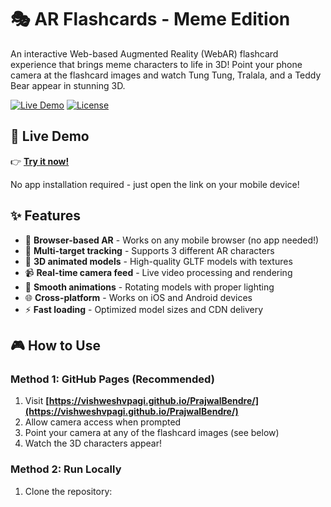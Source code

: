 # 🎭 AR Flashcards - Meme Edition

An interactive Web-based Augmented Reality (WebAR) flashcard experience that brings meme characters to life in 3D! Point your phone camera at the flashcard images and watch Tung Tung, Tralala, and a Teddy Bear appear in stunning 3D.

[![Live Demo](https://img.shields.io/badge/Demo-Live-success)](https://vishweshvpagi.github.io/PrajwalBendre/)
[![License](https://img.shields.io/badge/License-MIT-blue.svg)](LICENSE)

## 🚀 Live Demo

👉 **[Try it now!](https://vishweshvpagi.github.io/PrajwalBendre/)**

No app installation required - just open the link on your mobile device!

## ✨ Features

- 📱 **Browser-based AR** - Works on any mobile browser (no app needed!)
- 🎯 **Multi-target tracking** - Supports 3 different AR characters
- 🎨 **3D animated models** - High-quality GLTF models with textures
- 📹 **Real-time camera feed** - Live video processing and rendering
- 🔄 **Smooth animations** - Rotating models with proper lighting
- 🌐 **Cross-platform** - Works on iOS and Android devices
- ⚡ **Fast loading** - Optimized model sizes and CDN delivery

## 🎮 How to Use

### Method 1: GitHub Pages (Recommended)

1. Visit **[https://vishweshvpagi.github.io/PrajwalBendre/](https://vishweshvpagi.github.io/PrajwalBendre/)**
2. Allow camera access when prompted
3. Point your camera at any of the flashcard images (see below)
4. Watch the 3D characters appear!

### Method 2: Run Locally

1. Clone the repository:
